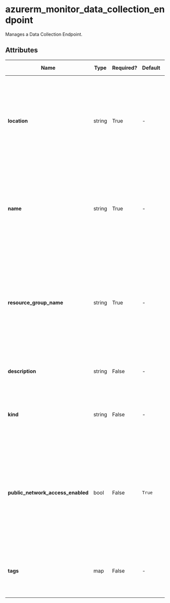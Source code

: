 # azurerm_monitor_data_collection_endpoint

Manages a Data Collection Endpoint.

## Attributes

| Name | Type | Required? | Default  | possible values | Description |
| ---- | ---- | --------- | -------- | ----------- | ----------- |
| **location** | string | True | -  |  -  | The Azure Region where the Data Collection Endpoint should exist. Changing this forces a new Data Collection Endpoint to be created. | 
| **name** | string | True | -  |  -  | The name which should be used for this Data Collection Endpoint. Changing this forces a new Data Collection Endpoint to be created. | 
| **resource_group_name** | string | True | -  |  -  | The name of the Resource Group where the Data Collection Endpoint should exist. Changing this forces a new Data Collection Endpoint to be created. | 
| **description** | string | False | -  |  -  | Specifies a description for the Data Collection Endpoint. | 
| **kind** | string | False | -  |  `Linux`, `Windows`  | The kind of the Data Collection Endpoint. Possible values are `Linux` and `Windows`. | 
| **public_network_access_enabled** | bool | False | `True`  |  `true`, `false`  | Whether network access from public internet to the Data Collection Endpoint are allowed. Possible values are `true` and `false`. Default to `true`. | 
| **tags** | map | False | -  |  -  | A mapping of tags which should be assigned to the Data Collection Endpoint. | 

